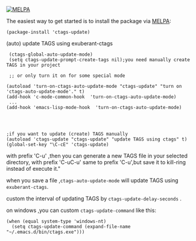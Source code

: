 [![MELPA](http://melpa.org/packages/ctags-update-badge.svg)](http://melpa.org/#/ctags-update)


The easiest way to get started is to install the package via [MELPA][melpa]:

 [melpa]: http://melpa.org/

```elisp
(package-install 'ctags-update)
```

(auto) update TAGS using exuberant-ctags


     (ctags-global-auto-update-mode)
     (setq ctags-update-prompt-create-tags nil);you need manually create TAGS in your project 
     
     ;; or only turn it on for some special mode

    (autoload 'turn-on-ctags-auto-update-mode "ctags-update" "turn on 'ctags-auto-update-mode'." t)
    (add-hook 'c-mode-common-hook  'turn-on-ctags-auto-update-mode)
     ...
    (add-hook 'emacs-lisp-mode-hook  'turn-on-ctags-auto-update-mode)




    ;if you want to update (create) TAGS manually
    (autoload 'ctags-update "ctags-update" "update TAGS using ctags" t)
    (global-set-key "\C-cE" 'ctags-update)
    
with prefix 'C-u' ,then you can generate a new TAGS file in your selected directory,
with prefix 'C-uC-u' same to prefix 'C-u',but save it to kill-ring instead of execute it."


when you save a file ,`ctags-auto-update-mode` will update TAGS using `exuberant-ctags`.

custom the interval  of updating TAGS  by `ctags-update-delay-seconds` .



on windows ,you can custom `ctags-update-command` like this:

    (when (equal system-type 'windows-nt)
      (setq ctags-update-command (expand-file-name  "~/.emacs.d/bin/ctags.exe")))

